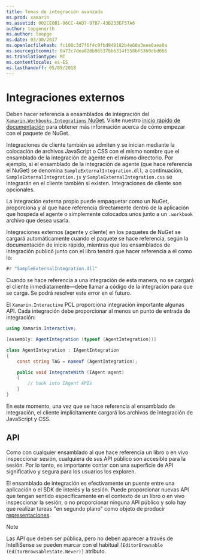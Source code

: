 ```yaml
---
title: Temas de integración avanzada
ms.prod: xamarin
ms.assetid: 002CE0B1-96CC-4AD7-97B7-43B233EF57A6
author: topgenorth
ms.author: toopge
ms.date: 03/30/2017
ms.openlocfilehash: fc108c3d7f6f4c0fbd948182b4e60a3eee0aea0a
ms.sourcegitcommit: 0a72c7dea020b965378b6314f558bf5360dbd066
ms.translationtype: MT
ms.contentlocale: es-ES
ms.lasthandoff: 05/09/2018
---
```

# <a name="external-integrations"></a>Integraciones externos

Deben hacer referencia a ensamblados de integración del [ `Xamarin.Workbooks.Integrations` NuGet][nuget]. Visite nuestro [inicio rápido de documentación](~/tools/workbooks/sdk/index.md) para obtener más información acerca de cómo empezar con el paquete de NuGet.

Integraciones de cliente también se admiten y se inician mediante la colocación de archivos JavaScript o CSS con el mismo nombre que el ensamblado de la integración de agente en el mismo directorio. Por ejemplo, si el ensamblado de la integración de agente (que hace referencia el NuGet) se denomina `SampleExternalIntegration.dll`, a continuación, `SampleExternalIntegration.js` y `SampleExternalIntegration.css` se integrarán en el cliente también si existen. Integraciones de cliente son opcionales.

La integración externa propio puede empaquetar como un NuGet, proporciona y al que hace referencia directamente dentro de la aplicación que hospeda el agente o simplemente colocados unos junto a un `.workbook` archivo que desea usarla.

Integraciones externos (agente y cliente) en los paquetes de NuGet se cargará automáticamente cuando el paquete se hace referencia, según la documentación de inicio rápido, mientras que los ensamblados de integración publicó junto con el libro tendrá que hacer referencia a él como lo:

```csharp
#r "SampleExternalIntegration.dll"
```

Cuando se hace referencia a una integración de esta manera, no se cargará el cliente inmediatamente&mdash;debe llamar a código de la integración para que se carga. Se podrá resolver este error en el futuro.

El `Xamarin.Interactive` PCL proporciona integración importante algunas API. Cada integración debe proporcionar al menos un punto de entrada de integración:

```csharp
using Xamarin.Interactive;

[assembly: AgentIntegration (typeof (AgentIntegration))]

class AgentIntegration : IAgentIntegration
{
    const string TAG = nameof (AgentIntegration);

    public void IntegrateWith (IAgent agent)
    {
        // hook into IAgent APIs
    }
}
```

En este momento, una vez que se hace referencia al ensamblado de integración, el cliente implícitamente cargará los archivos de integración de JavaScript y CSS.

## <a name="apis"></a>API

Como con cualquier ensamblado al que hace referencia un libro o en vivo inspeccionar sesión, cualquiera de sus API público son accesible para la sesión. Por lo tanto, es importante contar con una superficie de API significativo y segura para los usuarios los exploren.

El ensamblado de integración es efectivamente un puente entre una aplicación o el SDK de interés y la sesión. Puede proporcionar nuevas API que tengan sentido específicamente en el contexto de un libro o en vivo inspeccionar la sesión, o no proporcionar ninguna API público y solo hay que realizar tareas "en segundo plano" como objeto de producir [representaciones](~/tools/workbooks/sdk/representations.md).

> [!NOTE]
> Las API que deben ser pública, pero no deben aparecer a través de IntelliSense se pueden marcar con el habitual `[EditorBrowsable (EditorBrowsableState.Never)]` atributo.

[nuget]: https://nuget.org/packages/Xamarin.Workbooks.Integration
